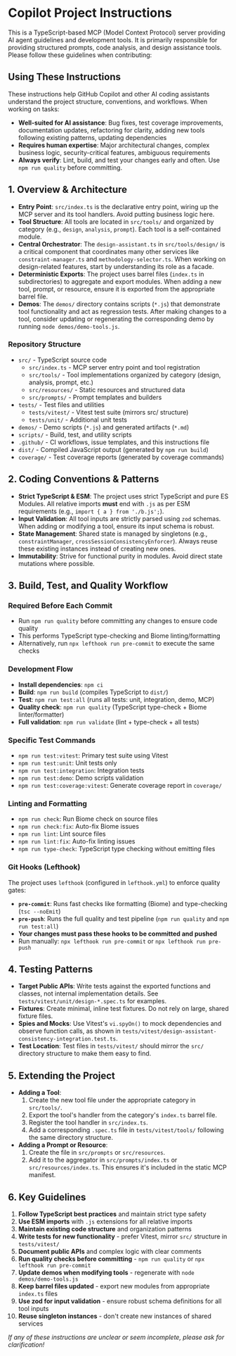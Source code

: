 # Copilot Project Instructions

This is a TypeScript-based MCP (Model Context Protocol) server providing AI agent guidelines and development tools. It is primarily responsible for providing structured prompts, code analysis, and design assistance tools. Please follow these guidelines when contributing:

## Using These Instructions

These instructions help GitHub Copilot and other AI coding assistants understand the project structure, conventions, and workflows. When working on tasks:

- **Well-suited for AI assistance**: Bug fixes, test coverage improvements, documentation updates, refactoring for clarity, adding new tools following existing patterns, updating dependencies
- **Requires human expertise**: Major architectural changes, complex business logic, security-critical features, ambiguous requirements
- **Always verify**: Lint, build, and test your changes early and often. Use `npm run quality` before committing.

## 1. Overview & Architecture

- **Entry Point**: `src/index.ts` is the declarative entry point, wiring up the MCP server and its tool handlers. Avoid putting business logic here.
- **Tool Structure**: All tools are located in `src/tools/` and organized by category (e.g., `design`, `analysis`, `prompt`). Each tool is a self-contained module.
- **Central Orchestrator**: The `design-assistant.ts` in `src/tools/design/` is a critical component that coordinates many other services like `constraint-manager.ts` and `methodology-selector.ts`. When working on design-related features, start by understanding its role as a facade.
- **Deterministic Exports**: The project uses barrel files (`index.ts` in subdirectories) to aggregate and export modules. When adding a new tool, prompt, or resource, ensure it is exported from the appropriate barrel file.
- **Demos**: The `demos/` directory contains scripts (`*.js`) that demonstrate tool functionality and act as regression tests. After making changes to a tool, consider updating or regenerating the corresponding demo by running `node demos/demo-tools.js`.

### Repository Structure
- `src/` - TypeScript source code
  - `src/index.ts` - MCP server entry point and tool registration
  - `src/tools/` - Tool implementations organized by category (design, analysis, prompt, etc.)
  - `src/resources/` - Static resources and structured data
  - `src/prompts/` - Prompt templates and builders
- `tests/` - Test files and utilities
  - `tests/vitest/` - Vitest test suite (mirrors src/ structure)
  - `tests/unit/` - Additional unit tests
- `demos/` - Demo scripts (`*.js`) and generated artifacts (`*.md`)
- `scripts/` - Build, test, and utility scripts
- `.github/` - CI workflows, issue templates, and this instructions file
- `dist/` - Compiled JavaScript output (generated by `npm run build`)
- `coverage/` - Test coverage reports (generated by coverage commands)

## 2. Coding Conventions & Patterns

- **Strict TypeScript & ESM**: The project uses strict TypeScript and pure ES Modules. All relative imports **must** end with `.js` as per ESM requirements (e.g., `import { a } from './b.js';`).
- **Input Validation**: All tool inputs are strictly parsed using `zod` schemas. When adding or modifying a tool, ensure its input schema is robust.
- **State Management**: Shared state is managed by singletons (e.g., `constraintManager`, `crossSessionConsistencyEnforcer`). Always reuse these existing instances instead of creating new ones.
- **Immutability**: Strive for functional purity in modules. Avoid direct state mutations where possible.

## 3. Build, Test, and Quality Workflow

### Required Before Each Commit
- Run `npm run quality` before committing any changes to ensure code quality
- This performs TypeScript type-checking and Biome linting/formatting
- Alternatively, run `npx lefthook run pre-commit` to execute the same checks

### Development Flow
- **Install dependencies**: `npm ci`
- **Build**: `npm run build` (compiles TypeScript to `dist/`)
- **Test**: `npm run test:all` (runs all tests: unit, integration, demo, MCP)
- **Quality check**: `npm run quality` (TypeScript type-check + Biome linter/formatter)
- **Full validation**: `npm run validate` (lint + type-check + all tests)

### Specific Test Commands
- `npm run test:vitest`: Primary test suite using Vitest
- `npm run test:unit`: Unit tests only
- `npm run test:integration`: Integration tests
- `npm run test:demo`: Demo scripts validation
- `npm run test:coverage:vitest`: Generate coverage report in `coverage/`

### Linting and Formatting
- `npm run check`: Run Biome check on source files
- `npm run check:fix`: Auto-fix Biome issues
- `npm run lint`: Lint source files
- `npm run lint:fix`: Auto-fix linting issues
- `npm run type-check`: TypeScript type checking without emitting files

### Git Hooks (Lefthook)
The project uses `lefthook` (configured in `lefthook.yml`) to enforce quality gates:
- **`pre-commit`**: Runs fast checks like formatting (Biome) and type-checking (`tsc --noEmit`)
- **`pre-push`**: Runs the full quality and test pipeline (`npm run quality` and `npm run test:all`)
- **Your changes must pass these hooks to be committed and pushed**
- Run manually: `npx lefthook run pre-commit` or `npx lefthook run pre-push`

## 4. Testing Patterns

- **Target Public APIs**: Write tests against the exported functions and classes, not internal implementation details. See `tests/vitest/unit/design-*.spec.ts` for examples.
- **Fixtures**: Create minimal, inline test fixtures. Do not rely on large, shared fixture files.
- **Spies and Mocks**: Use Vitest's `vi.spyOn()` to mock dependencies and observe function calls, as shown in `tests/vitest/design-assistant-consistency-integration.test.ts`.
- **Test Location**: Test files in `tests/vitest/` should mirror the `src/` directory structure to make them easy to find.

## 5. Extending the Project

- **Adding a Tool**:
  1. Create the new tool file under the appropriate category in `src/tools/`.
  2. Export the tool's handler from the category's `index.ts` barrel file.
  3. Register the tool handler in `src/index.ts`.
  4. Add a corresponding `.spec.ts` file in `tests/vitest/tools/` following the same directory structure.
- **Adding a Prompt or Resource**:
  1. Create the file in `src/prompts` or `src/resources`.
  2. Add it to the aggregator in `src/prompts/index.ts` or `src/resources/index.ts`. This ensures it's included in the static MCP manifest.

## 6. Key Guidelines

1. **Follow TypeScript best practices** and maintain strict type safety
2. **Use ESM imports** with `.js` extensions for all relative imports
3. **Maintain existing code structure** and organization patterns
4. **Write tests for new functionality** - prefer Vitest, mirror `src/` structure in `tests/vitest/`
5. **Document public APIs** and complex logic with clear comments
6. **Run quality checks before committing** - `npm run quality` or `npx lefthook run pre-commit`
7. **Update demos when modifying tools** - regenerate with `node demos/demo-tools.js`
8. **Keep barrel files updated** - export new modules from appropriate `index.ts` files
9. **Use zod for input validation** - ensure robust schema definitions for all tool inputs
10. **Reuse singleton instances** - don't create new instances of shared services

_If any of these instructions are unclear or seem incomplete, please ask for clarification!_
